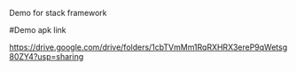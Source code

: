 Demo for stack framework

#Demo apk link

https://drive.google.com/drive/folders/1cbTVmMm1RqRXHRX3ereP9qWetsg80ZY4?usp=sharing
